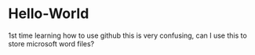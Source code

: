 # Hello-World
1st time learning how to use github
this is very confusing, can I use this to store microsoft word files? 

